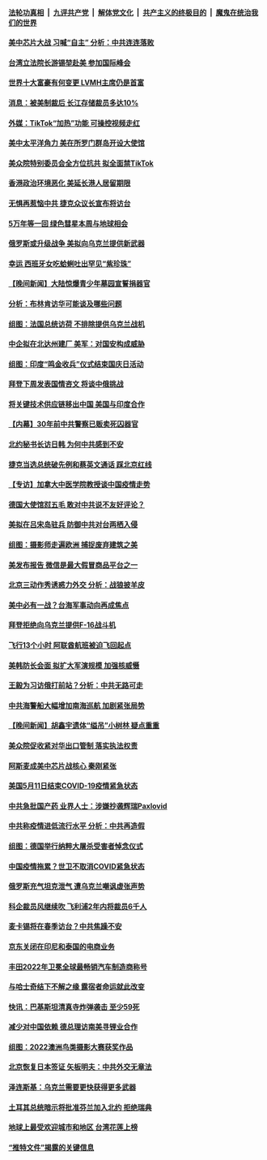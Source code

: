 ####  [法轮功真相](../../../../basic/blob/master/README.md?t=02020812) &nbsp;|&nbsp; [九评共产党](../../../../9ping.md/blob/master/README.md?t=02020812) &nbsp;|&nbsp; [解体党文化](../../../../jtdwh.md/blob/master/README.md?t=02020812)  &nbsp;|&nbsp; [共产主义的终极目的](../../../../gczydzjmd.md/blob/master/README.md?t=02020812) &nbsp;|&nbsp; [魔鬼在统治我们的世界](../../../../mgztzwmdsj.md/blob/master/README.md?t=02020812) 

#### [美中芯片大战 习喊“自主” 分析：中共连连落败](../pages/nsc418/n13920089.md?t=02020812) 

#### [台湾立法院长游锡堃赴美 参加国际峰会](../pages/nsc418/n13920393.md?t=02020812) 

#### [世界十大富豪有何变更 LVMH主席仍是首富](../pages/nsc418/n13920337.md?t=02020812) 

#### [消息：被美制裁后 长江存储裁员多达10%](../pages/nsc418/n13920203.md?t=02020812) 

#### [外媒：TikTok“加热”功能 可操控视频走红](../pages/nsc418/n13920331.md?t=02020812) 

#### [美中太平洋角力 美在所罗门群岛开设大使馆](../pages/nsc418/n13920336.md?t=02020812) 

#### [美众院特别委员会全方位抗共 拟全面禁TikTok](../pages/nsc418/n13918856.md?t=02020812) 

#### [香港政治环境恶化 美延长港人居留期限](../pages/nsc418/n13920317.md?t=02020812) 

#### [无惧再惹恼中共 捷克众议长宣布将访台](../pages/nsc418/n13920291.md?t=02020812) 

#### [5万年等一回 绿色彗星本周与地球相会](../pages/nsc418/n13920242.md?t=02020812) 

#### [俄罗斯或升级战争 美拟向乌克兰提供新武器](../pages/nsc418/n13920109.md?t=02020812) 

#### [幸运 西班牙女吃蛤蜊吐出罕见“紫珍珠”](../pages/nsc418/n13919862.md?t=02020812) 


#### [【晚间新闻】大陆惊爆青少年墓园宣誓捐器官](../pages/nsc418/n13920075.md?t=02020812) 

#### [分析：布林肯访华可能谈及哪些问题](../pages/nsc418/n13919773.md?t=02020812) 

#### [组图：法国总统访荷 不排除提供乌克兰战机](../pages/nsc418/n13919985.md?t=02020812) 

#### [中企拟在北达州建厂 美军：对国安构成威胁](../pages/nsc418/n13919937.md?t=02020812) 

#### [组图：印度“鸣金收兵”仪式结束国庆日活动](../pages/nsc418/n13919380.md?t=02020812) 

#### [拜登下周发表国情咨文 将谈中俄挑战](../pages/nsc418/n13919837.md?t=02020812) 

#### [将关键技术供应链移出中国 美国与印度合作](../pages/nsc418/n13919690.md?t=02020812) 

#### [【内幕】30年前中共警察已贩卖死囚器官](../pages/nsc418/n13919567.md?t=02020812) 

#### [北约秘书长访日韩 为何中共感到不安](../pages/nsc418/n13919625.md?t=02020812) 

#### [捷克当选总统破先例和蔡英文通话 踩北京红线](../pages/nsc418/n13918857.md?t=02020812) 

#### [【专访】加拿大中医学院教授谈中国疫情走势](../pages/nsc418/n13919367.md?t=02020812) 

#### [德国大使馆怼五毛 敢对中共说不友好评论？](../pages/nsc418/n13919614.md?t=02020812) 

#### [美拟在吕宋岛驻兵 防御中共对台两栖入侵](../pages/nsc418/n13919568.md?t=02020812) 

#### [组图：摄影师走遍欧洲 捕捉废弃建筑之美](../pages/nsc418/n13919267.md?t=02020812) 

#### [美发布报告 微信是最大假冒商品平台之一](../pages/nsc418/n13919551.md?t=02020812) 

#### [北京三动作秀诱惑力外交 分析：战狼披羊皮](../pages/nsc418/n13919549.md?t=02020812) 

#### [美中必有一战？台海军事动向再成焦点](../pages/nsc418/n13919427.md?t=02020812) 

#### [拜登拒绝向乌克兰提供F-16战斗机](../pages/nsc418/n13919479.md?t=02020812) 

#### [飞行13个小时 阿联酋航班被迫飞回起点](../pages/nsc418/n13919195.md?t=02020812) 

#### [美韩防长会面 拟扩大军演规模 加强核威慑](../pages/nsc418/n13919517.md?t=02020812) 

#### [王毅为习访俄打前站？分析：中共无路可走](../pages/nsc418/n13919425.md?t=02020812) 

#### [中共海警船大幅增加南海巡航 加剧紧张局势](../pages/nsc418/n13919338.md?t=02020812) 


#### [【晚间新闻】胡鑫宇遗体“缢吊”小树林 疑点重重](../pages/nsc418/n13919352.md?t=02020812) 

#### [美众院促收紧对华出口管制 落实执法权责](../pages/nsc418/n13919269.md?t=02020812) 

#### [阿斯麦成美中芯片战核心 秦刚紧张](../pages/nsc418/n13919001.md?t=02020812) 

#### [美国5月11日结束COVID-19疫情紧急状态](../pages/nsc418/n13919139.md?t=02020812) 

#### [中共急批国产药 业界人士：涉嫌抄袭辉瑞Paxlovid](../pages/nsc418/n13918868.md?t=02020812) 

#### [中共称疫情进低流行水平 分析：中共再造假](../pages/nsc418/n13918708.md?t=02020812) 

#### [组图：德国举行纳粹大屠杀受害者悼念仪式](../pages/nsc418/n13918554.md?t=02020812) 

#### [中国疫情拖累？世卫不取消COVID紧急状态](../pages/nsc418/n13918852.md?t=02020812) 

#### [俄罗斯充气坦克泄气 遭乌克兰嘲讽虚张声势](../pages/nsc418/n13918832.md?t=02020812) 

#### [科企裁员风继续吹 飞利浦2年内将裁员6千人](../pages/nsc418/n13918842.md?t=02020812) 

#### [麦卡锡将在春季访台？中共焦躁不安](../pages/nsc418/n13918837.md?t=02020812) 

#### [京东关闭在印尼和泰国的电商业务](../pages/nsc418/n13918822.md?t=02020812) 

#### [丰田2022年卫冕全球最畅销汽车制造商称号](../pages/nsc418/n13918724.md?t=02020812) 

#### [与哈士奇结下不解之缘 露宿者命运就此改变](../pages/nsc418/n13918481.md?t=02020812) 


#### [快讯：巴基斯坦清真寺炸弹袭击 至少59死](../pages/nsc418/n13918642.md?t=02020812) 


#### [减少对中国依赖 德总理访南美寻锂业合作](../pages/nsc418/n13918526.md?t=02020812) 

#### [组图：2022澳洲鸟类摄影大赛获奖作品](../pages/nsc418/n13918440.md?t=02020812) 

#### [北京恢复日本签证 矢板明夫：中共外交无章法](../pages/nsc418/n13918256.md?t=02020812) 

#### [泽连斯基：乌克兰需要更快获得更多武器](../pages/nsc418/n13918201.md?t=02020812) 

#### [土耳其总统暗示将批准芬兰加入北约 拒绝瑞典](../pages/nsc418/n13918061.md?t=02020812) 

#### [地球上最受欢迎城市和地区 台湾花莲上榜](../pages/nsc418/n13918031.md?t=02020812) 

#### [“推特文件”揭露的关键信息](../pages/nsc418/n13917283.md?t=02020812) 

